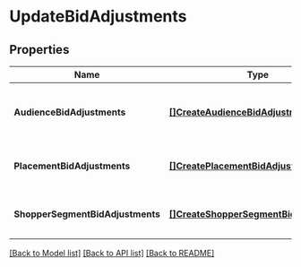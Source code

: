 # UpdateBidAdjustments

## Properties
Name | Type | Description | Notes
------------ | ------------- | ------------- | -------------
**AudienceBidAdjustments** | [**[]CreateAudienceBidAdjustment**](CreateAudienceBidAdjustment.md) | Bid Adjustments based on the audiences | [optional] [default to null]
**PlacementBidAdjustments** | [**[]CreatePlacementBidAdjustment**](CreatePlacementBidAdjustment.md) | Bid adjustments based on ad placements. | [optional] [default to null]
**ShopperSegmentBidAdjustments** | [**[]CreateShopperSegmentBidAdjustment**](CreateShopperSegmentBidAdjustment.md) | Legacy SB field (marked for deprecation) | [optional] [default to null]

[[Back to Model list]](../README.md#documentation-for-models) [[Back to API list]](../README.md#documentation-for-api-endpoints) [[Back to README]](../README.md)

